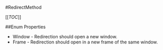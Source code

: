 #RedirectMethod

[[_TOC_]]

##Enum Properties 

* Window -  Redirection should open a new window. 
* Frame -  Redirection should open in a new frame of the same window. 